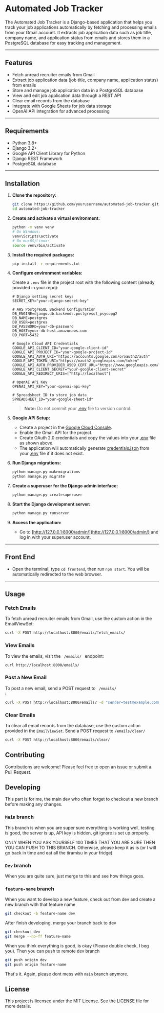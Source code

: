 # Automated Job Tracker

The Automated Job Tracker is a Django-based application that helps you track your job applications automatically by fetching and processing emails from your Gmail account. It extracts job application data such as job title, company name, and application status from emails and stores them in a PostgreSQL database for easy tracking and management.

---

## Features

- Fetch unread recruiter emails from Gmail
- Extract job application data (job title, company name, application status) from emails
- Store and manage job application data in a PostgreSQL database
- View and edit job application data through a REST API
- Clear email records from the database
- Integrate with Google Sheets for job data storage
- OpenAI API integration for advanced processing

---

## Requirements

- Python 3.8+
- Django 3.2+
- Google API Client Library for Python
- Django REST Framework
- PostgreSQL database

---

## Installation

1. **Clone the repository:**
    ```sh
    git clone https://github.com/yourusername/automated-job-tracker.git
    cd automated-job-tracker
    ```

2. **Create and activate a virtual environment:**
    ```sh
    python -m venv venv
    # On Windows:
    venv\Scripts\activate
    # On macOS/Linux:
    source venv/bin/activate
    ```

3. **Install the required packages:**
    ```sh
    pip install -r requirements.txt
    ```

4. **Configure environment variables:**

    Create a `.env` file in the project root with the following content (already provided in your repo):

    ```properties
    # Django setting secret keys
    SECRET_KEY="your-django-secret-key"

    # AWS PostgreSQL Backend Configuration
    DB_ENGINE=django.db.backends.postgresql_psycopg2
    DB_NAME=postgres
    DB_USER=postgres
    DB_PASSWORD=your-db-password
    DB_HOST=your-db-host.amazonaws.com
    DB_PORT=5432

    # Google Cloud API Credentials
    GOOGLE_API_CLIENT_ID="your-google-client-id"
    GOOGLE_API_PROJECT_ID="your-google-project-id"
    GOOGLE_API_AUTH_URI="https://accounts.google.com/o/oauth2/auth"
    GOOGLE_API_TOKEN_URI="https://oauth2.googleapis.com/token"
    GOOGLE_API_AUTH_PROVIDER_X509_CERT_URL="https://www.googleapis.com/oauth2/v1/certs"
    GOOGLE_API_CLIENT_SECRET="your-google-client-secret"
    GOOGLE_API_REDIRECT_URIS=["http://localhost"]

    # OpenAI API Key
    OPENAI_API_KEY="your-openai-api-key"

    # Spreadsheet ID to store job data
    SPREADSHEET_ID="your-google-sheet-id"
    ```

    > **Note:** Do not commit your [.env](http://_vscodecontentref_/0) file to version control.

5. **Google API Setup:**

    - Create a project in the [Google Cloud Console](https://console.cloud.google.com/).
    - Enable the Gmail API for the project.
    - Create OAuth 2.0 credentials and copy the values into your [.env](http://_vscodecontentref_/1) file as shown above.
    - The application will automatically generate [credentials.json](http://_vscodecontentref_/2) from your [.env](http://_vscodecontentref_/3) file if it does not exist.

6. **Run Django migrations:**
    ```sh
    python manage.py makemigrations
    python manage.py migrate
    ```

7. **Create a superuser for the Django admin interface:**
    ```sh
    python manage.py createsuperuser
    ```

8. **Start the Django development server:**
    ```sh
    python manage.py runserver
    ```

9. **Access the application:**
    - Go to [http://127.0.0.1:8000/admin/](http://127.0.0.1:8000/admin/) and log in with your superuser account.

---

## Front End

- Open the terminal, type `cd frontend`, then run `npm start`. You will be automatically redirected to the web browser.

---

## Usage

### Fetch Emails
To fetch unread recruiter emails from Gmail, use the custom action in the EmailViewSet:

```sh
curl -X POST http://localhost:8000/emails/fetch_emails/
```

### View Emails
To view the emails, visit the <code> /emails/ </code> endpoint:

```sh
curl http://localhost:8000/emails/
```

### Post a New Email
To post a new email, send a POST request to <code> /emails/ </code>:

```sh
curl -X POST http://localhost:8000/emails/ -d "sender=test@example.com&subject=Job Title: Software Engineer at TechCorp - Application Status: Applied&body=Dear Applicant, We are pleased to inform you that your application for the position of Software Engineer at TechCorp has been received. Your application status is currently Applied.&received_at=2025-02-01T00:00:00Z"
```

### Clear Emails
To clear all email records from the database, use the custom action provided in the <code>EmailViewSet</code>. Send a POST request to <code>/emails/clear/</code>

```sh
curl -X POST http://localhost:8000/emails/clear/
```

## Contributing

Contributions are welcome! Please feel free to open an issue or submit a Pull Request.

## Developing

This part is for me, the main dev who often forget to checkout a new branch before making any changes.

### <code>Main</code> branch
This branch is when you are super sure everything is working well, testing is good, the server is up, API key is hidden, git ignore is set up properly.

ONLY WHEN YOU ASK YOURSELF 100 TIMES THAT YOU ARE SURE THEN YOU CAN PUSH TO THIS BRANCH. Otherwise, please keep it as is (or I will go back in time and eat all the tiramisu in your fridge).

### <code>Dev</code> branch
When you are quite sure, just merge to this and see how things goes.

### <code>feature-name</code> branch
When you want to develop a new feature, check out from dev and create a new branch with that feature name
```sh
git checkout -b feature-name dev
```

After finish developing, merge your branch back to dev
```sh
git checkout dev
git merge --no-ff feature-name
```

When you think everything is good, is okay (Please double check, I beg you). Then you can push to remote dev branch
```sh
git push origin dev
git push origin feature-name
```

That's it. Again, please dont mess with <code>main</code> branch anymore.

## License
This project is licensed under the MIT License. See the LICENSE file for more details.


